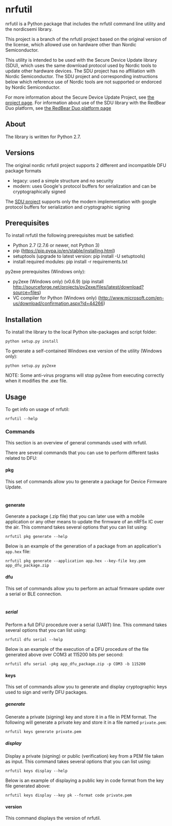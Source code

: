 nrfutil
==========
nrfutil is a Python package that includes the nrfutil command line utility and the nordicsemi library.

This project is a branch of the nrfutil project based on the original version of the license, which allowed use on hardware other than Nordic Semiconductor.

This utility is intended to be used with the Secure Device Update library (SDU), which uses the same download protocol used by Nordic tools to update other hardware devices.  The SDU project has no affiliation with Nordic Semiconductor.  The SDU project and corresponding instructions below which reference use of Nordic tools are not supported or endorced by Nordic Semiconductor.

For more information about the Secure Device Update Project, see [the project page](https://trellis-logic.github.io/sdu/).  For information about use of the SDU library with the RedBear Duo platform, see [the RedBear Duo platform page](https://trellis-logic.github.io/sdu/platforms/redbear_duo/platform.html)


About
-----
The library is written for Python 2.7.

Versions
--------
The original nordic nrfutil project supports 2 different and incompatible DFU package formats

* legacy: used a simple structure and no security
* modern: uses Google's protocol buffers for serialization and can be cryptographically signed

The [SDU project](https://trellis-logic.github.io/sdu) supports only the modern implementation with google protocol buffers for serialization and cryptographic signing

Prerequisites
-------------
To install nrfutil the following prerequisites must be satisfied:

* Python 2.7 (2.7.6 or newer, not Python 3)
* pip (https://pip.pypa.io/en/stable/installing.html)
* setuptools (upgrade to latest version: pip install -U setuptools)
* install required modules: pip install -r requirements.txt

py2exe prerequisites (Windows only):  

* py2exe (Windows only) (v0.6.9) (pip install http://sourceforge.net/projects/py2exe/files/latest/download?source=files)
* VC compiler for Python (Windows only) (http://www.microsoft.com/en-us/download/confirmation.aspx?id=44266)

Installation
------------
To install the library to the local Python site-packages and script folder:  
```
python setup.py install
```

To generate a self-contained Windows exe version of the utility (Windows only):  
```
python setup.py py2exe
```
NOTE: Some anti-virus programs will stop py2exe from executing correctly when it modifies the .exe file.

Usage
-----
To get info on usage of nrfutil:  
```
nrfutil --help
```

### Commands

This section is an overview of general commands used with nrfutil.

There are several commands that you can use to perform different tasks related to DFU:

#### pkg
This set of commands allow you to generate a package for Device Firmware Update.
#
#### generate
Generate a package (.zip file) that you can later use with a mobile application or any other means to update the firmware of an nRF5x IC over the air. This command takes several options that you can list using:
```
nrfutil pkg generate --help
```
Below is an example of the generation of a package from an application's ```app.hex``` file:
```
nrfutil pkg generate --application app.hex --key-file key.pem app_dfu_package.zip
```
#### dfu
This set of commands allow you to perform an actual firmware update over a serial or BLE connection.
#
##### serial
Perform a full DFU procedure over a serial (UART) line. This command takes several options that you can list using:
```
nrfutil dfu serial --help
```
Below is an example of the execution of a DFU procedure of the file generated above over COM3 at 115200 bits per second:
```
nrfutil dfu serial -pkg app_dfu_package.zip -p COM3 -b 115200
```
#### keys
This set of commands allow you to generate and display cryptographic keys used to sign and verify DFU packages.
##### generate
Generate a private (signing) key and store it in a file in PEM format.
The following will generate a private key and store it in a file named ```private.pem```:
```
nrfutil keys generate private.pem
```
##### display
Display a private (signing) or public (verification) key from a PEM file taken as input. This command takes several options that you can list using:
```
nrfutil keys display --help
```
Below is an example of displaying a public key in code format from the key file generated above:
```
nrfutil keys display --key pk --format code private.pem
```
#### version
This command displays the version of nrfutil.
